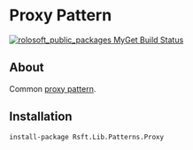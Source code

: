 # Proxy Pattern

[![rolosoft_public_packages MyGet Build Status](https://www.myget.org/BuildSource/Badge/rolosoft_public_packages?identifier=80c93ea5-b48f-417d-8fdb-86cee0096945)](https://www.myget.org/)

## About
Common [proxy pattern](https://en.wikipedia.org/wiki/Proxy_pattern).

## Installation
```
install-package Rsft.Lib.Patterns.Proxy
```